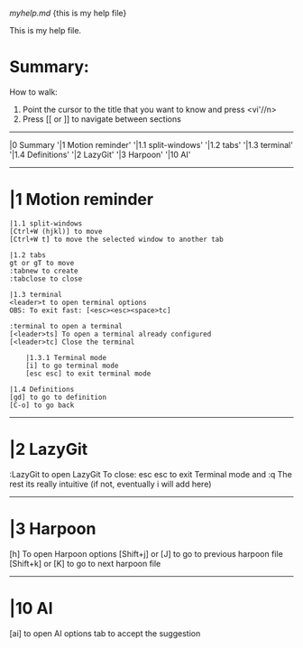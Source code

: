 *myhelp.md* {this is my help file}

This is my help file.
# Summary: 
How to walk:
1. Point the cursor to the title that you want to know and press <vi'//n>
2. Press [[ or ]] to navigate between sections

---

|0 Summary
'|1 Motion reminder'
  '|1.1 split-windows'
  '|1.2 tabs'
  '|1.3 terminal'
  '|1.4 Definitions'
'|2 LazyGit'
'|3 Harpoon'
'|10 AI'

---
# |1 Motion reminder
    |1.1 split-windows
    [Ctrl+W (hjkl)] to move
    [Ctrl+W t] to move the selected window to another tab

    |1.2 tabs
    gt or gT to move
    :tabnew to create
    :tabclose to close

    |1.3 terminal
    <leader>t to open terminal options
    OBS: To exit fast: [<esc><esc><space>tc]

    :terminal to open a terminal
    [<leader>ts] To open a terminal already configured 
    [<leader>tc] Close the terminal
  
        |1.3.1 Terminal mode
        [i] to go terminal mode
        [esc esc] to exit terminal mode

    |1.4 Definitions
    [gd] to go to definition
    [C-o] to go back

---
# |2 LazyGit
:LazyGit to open LazyGit
To close: esc esc to exit Terminal mode and :q
The rest its really intuitive (if not, eventually i will add here) 


---
# |3 Harpoon
[<leader>h] To open Harpoon options
[Shift+j] or [J] to go to previous harpoon file
[Shift+k] or [K] to go to next harpoon file

---
# |10 AI
[<leader>ai] to open AI options
tab to accept the suggestion
